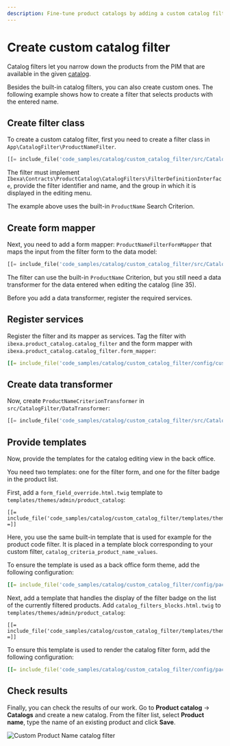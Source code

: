```yaml
---
description: Fine-tune product catalogs by adding a custom catalog filter for selecting products from the PIM.
---
```


# Create custom catalog filter

Catalog filters let you narrow down the products from the PIM that are available in the given [catalog](catalogs.md).

Besides the built-in catalog filters, you can also create custom ones.
The following example shows how to create a filter that selects products with the entered name.

## Create filter class

To create a custom catalog filter, first you need to create a filter class in `App\CatalogFilter\ProductNameFilter`.

``` php
[[= include_file('code_samples/catalog/custom_catalog_filter/src/CatalogFilter/ProductNameFilter.php') =]]
```

The filter must implement `Ibexa\Contracts\ProductCatalog\CatalogFilters\FilterDefinitionInterface`,
provide the filter identifier and name, and the group in which it is displayed in the editing menu.

The example above uses the built-in `ProductName` Search Criterion.

## Create form mapper

Next, you need to add a form mapper: `ProductNameFilterFormMapper` that maps the input from the filter form to the data model:

``` php hl_lines="35"
[[= include_file('code_samples/catalog/custom_catalog_filter/src/CatalogFilter/ProductNameFilterFormMapper.php') =]]
```

The filter can use the built-in `ProductName` Criterion, but you still need a data transformer for the data entered when editing the catalog (line 35).

Before you add a data transformer, register the required services.

## Register services

Register the filter and its mapper as services.
Tag the filter with `ibexa.product_catalog.catalog_filter`
and the form mapper with `ibexa.product_catalog.catalog_filter.form_mapper`:

``` yaml
[[= include_file('code_samples/catalog/custom_catalog_filter/config/custom_services.yaml') =]]
```

## Create data transformer

Now, create `ProductNameCriterionTransformer` in `src/CatalogFilter/DataTransformer`:

``` php
[[= include_file('code_samples/catalog/custom_catalog_filter/src/CatalogFilter/DataTransformer/ProductNameCriterionTransformer.php') =]]
```

## Provide templates

Now, provide the templates for the catalog editing view in the back office.

You need two templates: one for the filter form, and one for the filter badge in the product list.

First, add a `form_field_override.html.twig` template to `templates/themes/admin/product_catalog`:

``` html+twig
[[= include_file('code_samples/catalog/custom_catalog_filter/templates/themes/admin/product_catalog/form_field_override.html.twig') =]]
```

Here, you use the same built-in template that is used for example for the product code filter.
It is placed in a template block corresponding to your custom filter, `catalog_criteria_product_name_values`.

To ensure the template is used as a back office form theme, add the following configuration:

``` yaml
[[= include_file('code_samples/catalog/custom_catalog_filter/config/packages/catalog_filters.yaml', 8, 11) =]]
```

Next, add a template that handles the display of the filter badge on the list of the currently filtered products.
Add `catalog_filters_blocks.html.twig` to `templates/themes/admin/product_catalog`:

``` html+twig
[[= include_file('code_samples/catalog/custom_catalog_filter/templates/themes/admin/product_catalog/catalog_filters_blocks.html.twig') =]]
```

To ensure this template is used to render the catalog filter form, add the following configuration:

``` yaml
[[= include_file('code_samples/catalog/custom_catalog_filter/config/packages/catalog_filters.yaml', 0, 7) =]]
```

## Check results

Finally, you can check the results of our work.
Go to **Product catalog** -> **Catalogs** and create a new catalog.
From the filter list, select **Product name**, type the name of an existing product and click **Save**.

![Custom Product Name catalog filter](custom_catalog_filter.png)
